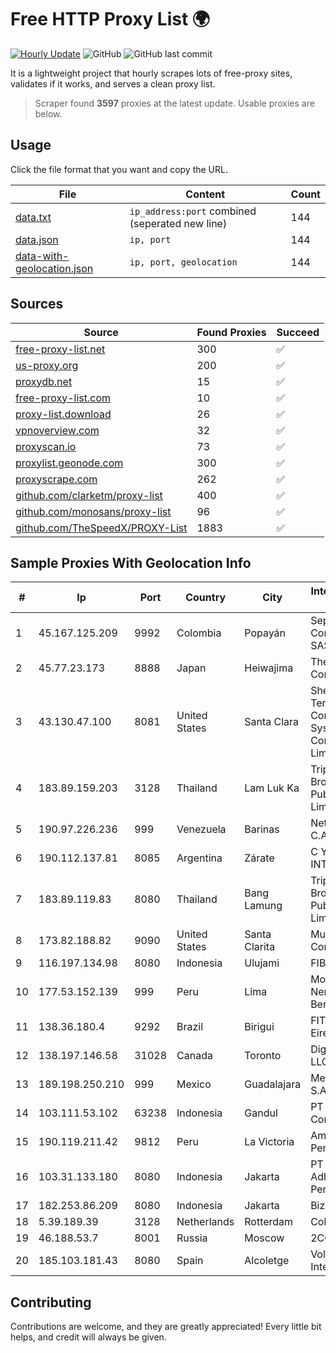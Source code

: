
# Free HTTP Proxy List 🌍

[![Hourly Update](https://github.com/mertguvencli/http-proxy-list/actions/workflows/main.yml/badge.svg?branch=main)](https://github.com/mertguvencli/http-proxy-list/actions/workflows/main.yml)
![GitHub](https://img.shields.io/github/license/mertguvencli/http-proxy-list)
![GitHub last commit](https://img.shields.io/github/last-commit/mertguvencli/http-proxy-list)

It is a lightweight project that hourly scrapes lots of free-proxy sites, validates if it works, and serves a clean proxy list.


> Scraper found **3597** proxies at the latest update. Usable proxies are below.

## Usage

Click the file format that you want and copy the URL.


|File|Content|Count|
|----|-------|-----|
|[data.txt](https://raw.githubusercontent.com/mertguvencli/http-proxy-list/main/proxy-list/data.txt)|`ip_address:port` combined (seperated new line)|144|
|[data.json](https://raw.githubusercontent.com/mertguvencli/http-proxy-list/main/proxy-list/data.json)|`ip, port`|144|
|[data-with-geolocation.json](https://raw.githubusercontent.com/mertguvencli/http-proxy-list/main/proxy-list/data-with-geolocation.json)|`ip, port, geolocation`|144|

## Sources

|Source|Found Proxies|Succeed|
|------|-------------|-------|
|[free-proxy-list.net](https://free-proxy-list.net)|300|✅|
|[us-proxy.org](https://www.us-proxy.org)|200|✅|
|[proxydb.net](http://proxydb.net)|15|✅|
|[free-proxy-list.com](https://free-proxy-list.com/?page=&port=&type%5B%5D=http&type%5B%5D=https&up_time=0&search=Search)|10|✅|
|[proxy-list.download](https://www.proxy-list.download/HTTP)|26|✅|
|[vpnoverview.com](https://vpnoverview.com/privacy/anonymous-browsing/free-proxy-servers)|32|✅|
|[proxyscan.io](https://www.proxyscan.io)|73|✅|
|[proxylist.geonode.com](https://proxylist.geonode.com/api/proxy-list?limit=300&page=1&sort_by=lastChecked&sort_type=desc&protocols=http,https)|300|✅|
|[proxyscrape.com](https://api.proxyscrape.com/v2/?request=displayproxies&protocol=http&timeout=10000&country=all&ssl=all&anonymity=all)|262|✅|
|[github.com/clarketm/proxy-list](https://raw.githubusercontent.com/clarketm/proxy-list/master/proxy-list-raw.txt)|400|✅|
|[github.com/monosans/proxy-list](https://raw.githubusercontent.com/monosans/proxy-list/main/proxies/http.txt)|96|✅|
|[github.com/TheSpeedX/PROXY-List](https://raw.githubusercontent.com/TheSpeedX/PROXY-List/master/http.txt)|1883|✅|


## Sample Proxies With Geolocation Info

|#|Ip|Port|Country|City|Internet Service Provider|
|-|--|----|-------|----|-------------------------|
|1|45.167.125.209|9992|Colombia|Popayán|Sepcom Comunicaciones SAS|
|2|45.77.23.173|8888|Japan|Heiwajima|The Constant Company|
|3|43.130.47.100|8081|United States|Santa Clara|Shenzhen Tencent Computer Systems Company Limited|
|4|183.89.159.203|3128|Thailand|Lam Luk Ka|Triple T Broadband Public Company Limited|
|5|190.97.226.236|999|Venezuela|Barinas|NetLink América C.A.|
|6|190.112.137.81|8085|Argentina|Zárate|C Y M INTERNET S.R.L.|
|7|183.89.119.83|8080|Thailand|Bang Lamung|Triple T Broadband Public Company Limited|
|8|173.82.188.82|9090|United States|Santa Clarita|Multacom Corporation|
|9|116.197.134.98|8080|Indonesia|Ulujami|FIBERNET|
|10|177.53.152.139|999|Peru|Lima|Moreno Yanoc Nemias Bernardo|
|11|138.36.180.4|9292|Brazil|Birigui|FIT Telecom Eireli|
|12|138.197.146.58|31028|Canada|Toronto|DigitalOcean, LLC|
|13|189.198.250.210|999|Mexico|Guadalajara|Mega Cable, S.A. de C.V.|
|14|103.111.53.102|63238|Indonesia|Gandul|PT Indonesia Comnets Plus|
|15|190.119.211.42|9812|Peru|La Victoria|America Movil Peru S.A.C.|
|16|103.31.133.180|8080|Indonesia|Jakarta|PT Arthatama Adhiprima Persada|
|17|182.253.86.209|8080|Indonesia|Jakarta|Biznet Gamers|
|18|5.39.189.39|3128|Netherlands|Rotterdam|ColoCenter b.v.|
|19|46.188.53.7|8001|Russia|Moscow|2COM|
|20|185.103.181.43|8080|Spain|Alcoletge|Vola los del Internet S.L.|



## Contributing

Contributions are welcome, and they are greatly appreciated! Every
little bit helps, and credit will always be given.


